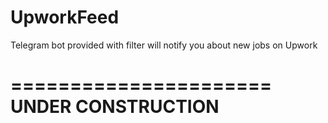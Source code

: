 # UpworkFeed
Telegram bot provided with filter will notify you about new jobs on Upwork

======================
**UNDER CONSTRUCTION**
======================
